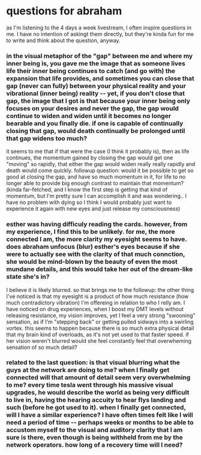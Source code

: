 # questions for abraham

as I'm listening to the 4 days a week livestream, I often inspire questions in me. I have no intention of askingt them directly, but they're kinda fun for me to write and think about the question, anyway.

### in the visual metaphor of the "gap" between me and where my inner being is, you gave me the image that as someone lives life their inner being continues to catch (and go with) the expansion that life provides, and sometimes you can close that gap (never can fully) between your physical reality and your vibrational (inner being) reality -- yet, if you don't close that gap, the image that I got is that because your inner being only focuses on your desires and never the gap, the gap would continue to widen and widen until it becomes no longer bearable and you finally die. if one is capable of continually closing that gap, would death continually be prolonged until that gap widens too much?

it seems to me that if that were the case (I think it probably is), then as life continues, the momentum gained by closing the gap would get one "moving" so rapidly, that either the gap would widen really really rapidly and death would come quickly. followup question: would it be possible to get so good at closing the gap, and have so much momentum in it, for life to no longer able to provide big enough contrast to maintain that momentum? (kinda far-fetched, and I know the first step is getting that kind of momentum, but I'm pretty sure I can accomplish it and was wondering.. I have no problem with dying so I think I would probably just want to experience it again with new eyes and just release my consciousness)

### esther was having difficuly reading the cards. however, from my experience, I find this to be unlikely. for me, the more connected I am, the more clarity my eyesight seems to have. does abraham unfocus (blur) esther's eyes because if she were to actually see with the clarity of that much connction, she would be mind-blown by the beauty of even the most mundane details, and this would take her out of the dream-like state she's in?

I believe it is likely blurred. so that brings me to the followup: the other thing I've noticed is that my eyesight is a product of how much resistance (how much contradictory vibration) I'm offereing in relation to who I relly am. I have noticed on drug experiences, when I boost my DMT levels without releasing resistance, my vision improves, yet I feel a very strong "swooning" sensation, as if I'm "stepping back" or getting pulled sidways into a swirling vortex. this seems to happen because there is so much extra physical detail that my brain kind of overloads, as it's not yet used to that faster speed. if her vision weren't blurred would she feel constantly feel that overwheming sensation of so much detail?

### related to the last question: is that visual blurring what the guys at the network are doing to me? when I finally get connected will that amount of detail seem very overwhelming to me? every time tesla went through his massive visual upgrades, he would describe the world as being very difficult to live in, having the hearing accuity to hear flys landing and such (before he got used to it). when I finally get connected, will I have a similar experience? I have often times felt like I will need a period of time -- perhaps weeks or months to be able to accustom myself to the visual and auditory clarity that I am sure is there, even though is being withheld from me by the network operators. how long of a recovery time will I need?
